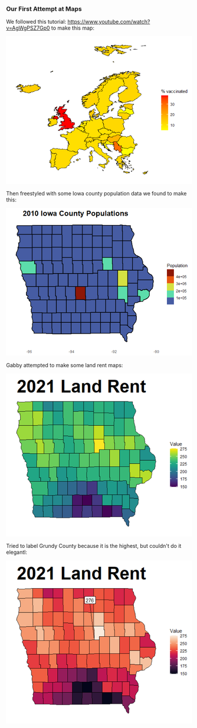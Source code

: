 ### Our First Attempt at Maps

We followed this tutorial: https://www.youtube.com/watch?v=AgWgPSZ7Gp0 to make this map:

![EU Vax Status](https://raw.githubusercontent.com/gabbymyers/gabbyandvaleviz/main/visualizations/photofiles/eupope%20vaccines.png)
         

Then freestyled with some Iowa county population data we found to make this:
        
![Gabby's Iowa Map](https://raw.githubusercontent.com/gabbymyers/gabbyandvaleviz/main/visualizations/photofiles/Iowa%20Population.png)

Gabby attempted to make some land rent maps:

![Gabby Land Rent Map](https://raw.githubusercontent.com/gabbymyers/gabbyandvaleviz/main/visualizations/photofiles/landrent.png)

Tried to label Grundy County because it is the highest, but couldn't do it elegantl:

![Clunky Labels](https://raw.githubusercontent.com/gabbymyers/gabbyandvaleviz/main/visualizations/photofiles/LandRent%20and%20Label.png)
